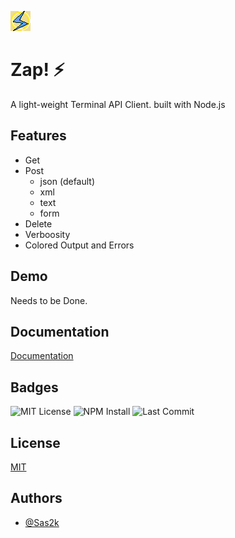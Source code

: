 
![Logo](docs/static/img/ZAP!-logo.png)


# Zap! ⚡
A light-weight Terminal API Client. built with Node.js


## Features

- Get
- Post
    - json (default)
    - xml
    - text
    - form
- Delete
- Verboosity
- Colored Output and Errors

## Demo

Needs to be Done.


## Documentation

[Documentation](https://sas2k.github.io/Zap/docs/build)


## Badges

![MIT License](https://img.shields.io/apm/l/atomic-design-ui.svg?color=blue&style=for-the-badge)
![NPM Install](https://img.shields.io/npm/dw/Zap?color=blue&style=for-the-badge)
![Last Commit](https://img.shields.io/github/last-commit/sas2k/Zap?color=blue&style=for-the-badge)
## License

[MIT](https://choosealicense.com/licenses/mit/)


## Authors

- [@Sas2k](https://www.github.com/sas2k)

